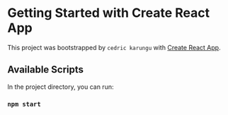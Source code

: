# Getting Started with Create React App

This project was bootstrapped by `cedric karungu` with [Create React App](https://github.com/facebook/create-react-app).

## Available Scripts

In the project directory, you can run:

### `npm start`

